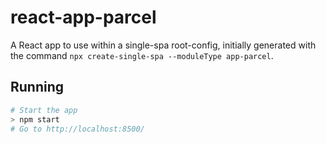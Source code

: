# react-app-parcel

A React app to use within a single-spa root-config, initially generated with the command `npx create-single-spa --moduleType app-parcel`.

## Running

```sh
# Start the app
> npm start
# Go to http://localhost:8500/
```

